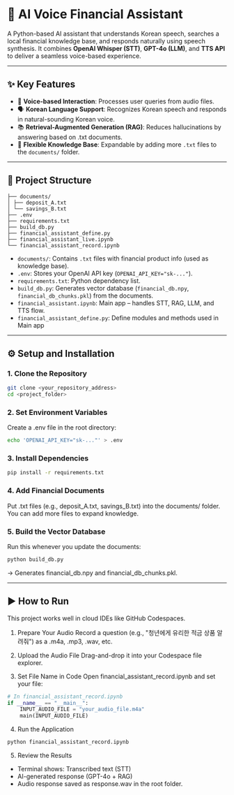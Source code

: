 # 🧠 AI Voice Financial Assistant

A Python-based AI assistant that understands Korean speech, searches a local financial knowledge base, and responds naturally using speech synthesis. It combines **OpenAI Whisper (STT)**, **GPT-4o (LLM)**, and **TTS API** to deliver a seamless voice-based experience.

---

## ✨ Key Features

- 🎤 **Voice-based Interaction**: Processes user queries from audio files.
- 🗣️ **Korean Language Support**: Recognizes Korean speech and responds in natural-sounding Korean voice.
- 📚 **Retrieval-Augmented Generation (RAG)**: Reduces hallucinations by answering based on .txt documents.
- 🧱 **Flexible Knowledge Base**: Expandable by adding more `.txt` files to the `documents/` folder.

---

## 📁 Project Structure
```.
├── documents/
│ ├── deposit_A.txt
│ └── savings_B.txt
├── .env
├── requirements.txt
├── build_db.py
├── financial_assistant_define.py
├── financial_assistant_live.ipynb
└── financial_assistant_record.ipynb
```

- `documents/`: Contains `.txt` files with financial product info (used as knowledge base).
- `.env`: Stores your OpenAI API key (`OPENAI_API_KEY="sk-..."`).
- `requirements.txt`: Python dependency list.
- `build_db.py`: Generates vector database (`financial_db.npy`, `financial_db_chunks.pkl`) from the documents.
- `financial_assistant.ipynb`: Main app – handles STT, RAG, LLM, and TTS flow.
- `financial_assistant_define.py`: Define modules and methods used in Main app

---

## ⚙️ Setup and Installation

### 1. Clone the Repository

```bash
git clone <your_repository_address>
cd <project_folder>
```

### 2. Set Environment Variables
Create a .env file in the root directory:

```bash
echo 'OPENAI_API_KEY="sk-..."' > .env
```

### 3. Install Dependencies
```bash
pip install -r requirements.txt
```

### 4. Add Financial Documents
Put .txt files (e.g., deposit_A.txt, savings_B.txt) into the documents/ folder. You can add more files to expand knowledge.

### 5. Build the Vector Database
Run this whenever you update the documents:

```bash
python build_db.py
```
-> Generates financial_db.npy and financial_db_chunks.pkl.

---

## ▶️ How to Run
This project works well in cloud IDEs like GitHub Codespaces.

1. Prepare Your Audio
Record a question (e.g., "청년에게 유리한 적금 상품 알려줘") as a .m4a, .mp3, .wav, etc.

2. Upload the Audio File
Drag-and-drop it into your Codespace file explorer.

3. Set File Name in Code
Open financial_assistant_record.ipynb and set your file:
```python
# In financial_assistant_record.ipynb
if __name__ == "__main__":
    INPUT_AUDIO_FILE = "your_audio_file.m4a"
    main(INPUT_AUDIO_FILE)
```

4. Run the Application
```bash
python financial_assistant_record.ipynb
```
5. Review the Results
- Terminal shows: Transcribed text (STT)
- AI-generated response (GPT-4o + RAG)
- Audio response saved as response.wav in the root folder.